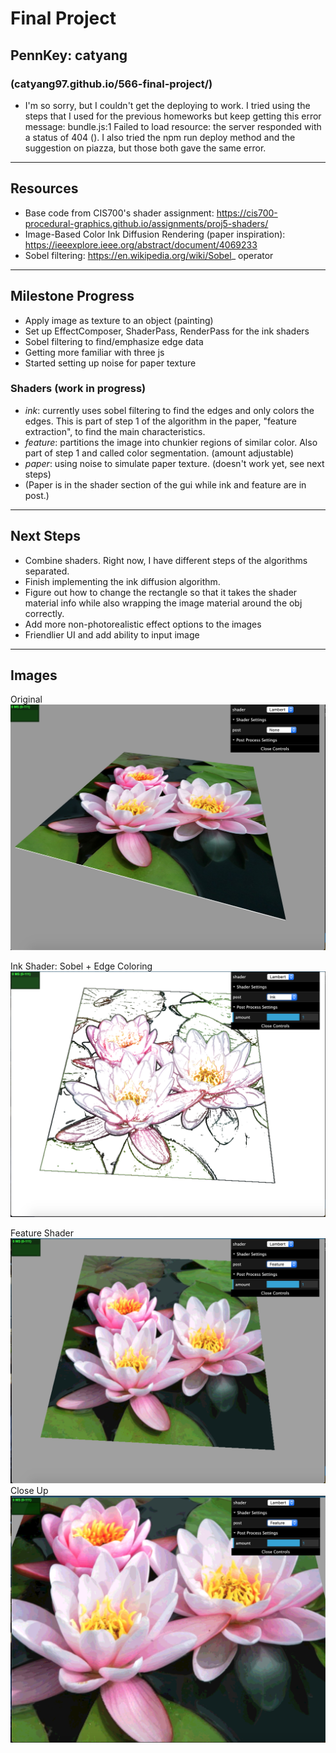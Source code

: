 # Final Project
## PennKey: catyang
### (catyang97.github.io/566-final-project/)
- I'm so sorry, but I couldn't get the deploying to work. I tried using the steps that I used for the previous homeworks but keep getting this error message: bundle.js:1 Failed to load resource: the server responded with a status of 404 (). I also tried the npm run deploy method and the suggestion on piazza, but those both gave the same error.

---
## Resources
- Base code from CIS700's shader assignment: https://cis700-procedural-graphics.github.io/assignments/proj5-shaders/
- Image-Based Color Ink Diffusion Rendering (paper inspiration): https://ieeexplore.ieee.org/abstract/document/4069233
- Sobel filtering: https://en.wikipedia.org/wiki/Sobel_
operator

---
## Milestone Progress
- Apply image as texture to an object (painting)
- Set up EffectComposer, ShaderPass, RenderPass for the ink shaders
- Sobel filtering to find/emphasize edge data
- Getting more familiar with three js
- Started setting up noise for paper texture

### Shaders (work in progress)
- *ink*: currently uses sobel filtering to find the edges and only colors the edges. This is part of step 1 of the algorithm in the paper, "feature extraction", to find the main characteristics.
- *feature*: partitions the image into chunkier regions of similar color. Also part of step 1 and called color segmentation. (amount adjustable)
- *paper*: using noise to simulate paper texture. (doesn't work yet, see next steps)
- (Paper is in the shader section of the gui while ink and feature are in post.)

---
## Next Steps
- Combine shaders. Right now, I have different steps of the algorithms separated.
- Finish implementing the ink diffusion algorithm.
- Figure out how to change the rectangle so that it takes the shader material info while also wrapping the image material around the obj correctly. 
- Add more non-photorealistic effect options to the images
- Friendlier UI and add ability to input image

---
## Images
Original
![](painting.png)

Ink Shader: Sobel + Edge Coloring
![](ink.png)

Feature Shader
![](feature.png)
Close Up
![](featureclose.png)